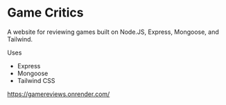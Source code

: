 # Game Critics

A website for reviewing games built on Node.JS, Express, Mongoose, and Tailwind.


Uses 
- Express
- Mongoose
- Tailwind CSS


https://gamereviews.onrender.com/
